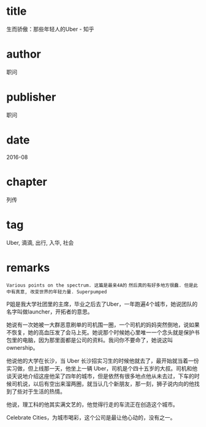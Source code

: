 # title
生而骄傲：那些年轻人的Uber - 知乎

# author
职问

# publisher
职问

# date
2016-08

# chapter
列传

# tag
Uber, 滴滴, 出行, 入华, 社会

# remarks
`Various points on the spectrum. 这篇是最亲4A的`
`然后真的有好多地方很蠢. 但是此中有真意, 改变世界的年轻力量. Superpumped`


P姐是我大学社团里的主席，毕业之后去了Uber，一年跑遍4个城市，她说团队的名字叫做launcher，开拓者的意思。

她说有一次她被一大群恶意刷单的司机围一圈，一个司机的妈妈突然倒地，说如果不恢复，她的高血压发了会马上死。她说那个时候她心里唯一一个念头就是保护书包里的电脑，因为那里面都是公司的资料。我问你不要命了，她说这叫ownership。

他说他的大学在长沙，当 Uber 长沙招实习生的时候他就去了，最开始就当着一份实习做，但上线那一天，他坐上一辆 Uber，司机是个四十五岁的大叔。司机和他谈天说地介绍这座他呆了四年的城市，但是依然有很多地点他从未去过，下车的时候司机说，以后有空出来溜两圈，就当认几个新朋友，那一刻，狮子说内向的他找到了些对于生活的热情。

他说，理工科的他其实满文艺的，他觉得行走的车流正在创造这个城市。

Celebrate Cities，为城市喝彩，这个公司是最让他心动的，没有之一。